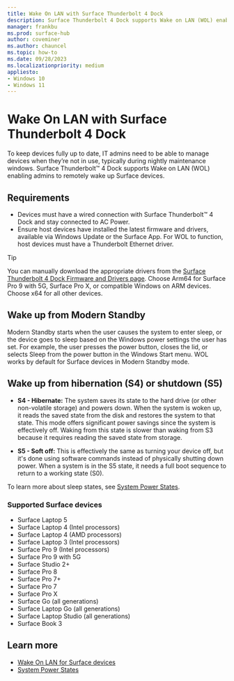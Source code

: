 ```yaml
---
title: Wake On LAN with Surface Thunderbolt 4 Dock
description: Surface Thunderbolt 4 Dock supports Wake on LAN (WOL) enabling admins to remotely wake up Surface devices.
manager: frankbu
ms.prod: surface-hub
author: coveminer
ms.author: chauncel
ms.topic: how-to
ms.date: 09/28/2023
ms.localizationpriority: medium
appliesto:
- Windows 10
- Windows 11
---
```


# Wake On LAN with Surface Thunderbolt 4 Dock

To keep devices fully up to date, IT admins need to be able to manage devices when they’re not in use, typically during nightly maintenance windows. Surface Thunderbolt™ 4 Dock supports Wake on LAN (WOL) enabling admins to remotely wake up Surface devices.

## Requirements

- Devices must have a wired connection with Surface Thunderbolt™ 4 Dock and stay connected to AC Power.
- Ensure host devices have installed the latest firmware and drivers, available via Windows Update or the Surface App. For WOL to function, host devices must have a Thunderbolt Ethernet driver.

> [!TIP]
> You can manually download the appropriate drivers from the [Surface Thunderbolt 4 Dock Firmware and Drivers page](https://www.microsoft.com/download/details.aspx?id=105115). Choose Arm64 for Surface Pro 9 with 5G, Surface Pro X, or compatible Windows on ARM devices. Choose x64 for all other devices.

## Wake up from Modern Standby

Modern Standby starts when the user causes the system to enter sleep, or the device goes to sleep based on the Windows power settings the user has set. For example, the user presses the power button, closes the lid, or selects Sleep from the power button in the Windows Start menu. WOL works by default for Surface devices in Modern Standby mode.

## Wake up from hibernation (S4) or shutdown (S5)

- **S4 - Hibernate:** The system saves its state to the hard drive (or other non-volatile storage) and powers down. When the system is woken up, it reads the saved state from the disk and restores the system to that state. This mode offers significant power savings since the system is effectively off. Waking from this state is slower than waking from S3 because it requires reading the saved state from storage.

- **S5 - Soft off:** This is effectively the same as turning your device off, but it's done using software commands instead of physically shutting down power. When a system is in the S5 state, it needs a full boot sequence to return to a working state (S0). 

To learn more about sleep states, see [System Power States](/windows/win32/power/system-power-states).

### Supported Surface devices

- Surface Laptop 5
- Surface Laptop 4 (Intel processors)
- Surface Laptop 4 (AMD processors)
- Surface Laptop 3 (Intel processors)
- Surface Pro 9 (Intel processors)
- Surface Pro 9 with 5G
- Surface Studio 2+
- Surface Pro 8
- Surface Pro 7+
- Surface Pro 7
- Surface Pro X
- Surface Go (all generations)
- Surface Laptop Go (all generations)
- Surface Laptop Studio (all generations)
- Surface Book 3

## Learn more

- [Wake On LAN for Surface devices](wake-on-lan-for-surface-devices.md)
- [System Power States](/windows/win32/power/system-power-states)
